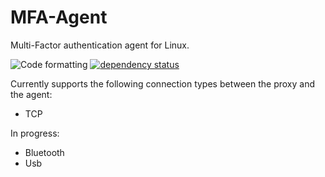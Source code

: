 # MFA-Agent
Multi-Factor authentication agent for Linux.

![Code formatting](https://github.com/louib/mfa-agent/workflows/formatting/badge.svg)
[![dependency status](https://deps.rs/repo/github/louib/mfa-agent/status.svg)](https://deps.rs/repo/github/louib/mfa-agent)

Currently supports the following connection types between the proxy and the agent:
* TCP

In progress:
* Bluetooth
* Usb
